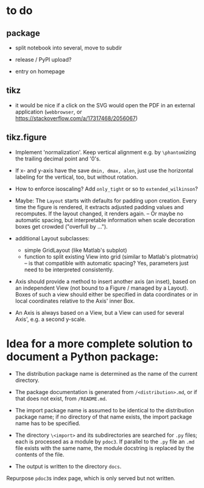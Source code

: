 # to do


## package

- split notebook into several, move to subdir

- release / PyPI upload?

- entry on homepage


## tikz

- it would be nice if a click on the SVG would open the PDF in an external application (`webbrowser`, or https://stackoverflow.com/a/17317468/2056067)


## tikz.figure

- Implement 'normalization'. Keep vertical alignment e.g. by `\phantom`izing the trailing decimal point and '0's.

- If x- and y-axis have the save `dmin, dmax, alen`, just use the horizontal labeling for the vertical, too, but without rotation.

- How to enforce isoscaling? Add `only_tight` or so to `extended_wilkinson`?

- Maybe: The `Layout` starts with defaults for padding upon creation. Every time the figure is rendered, it extracts adjusted padding values and recomputes. If the layout changed, it renders again. – Or maybe no automatic spacing, but interpretable information when scale decoration boxes get crowded ("overfull by ...").

- additional Layout subclasses:
  - simple GridLayout (like Matlab's subplot)
  - function to split existing View into grid (similar to Matlab's plotmatrix)  – is that compatible with automatic spacing? Yes, parameters just need to be interpreted consistently.

- Axis should provide a method to insert another axis (an inset), based on an independent View (not bound to a Figure / managed by a Layout). Boxes of such a view should either be specified in data coordinates or in local coordinates relative to the Axis' inner Box.

- An Axis is always based on a View, but a View can used for several Axis', e.g. a second y-scale.



# Idea for a more complete solution to document a Python package:

- The distribution package name is determined as the name of the current directory.

- The package documentation is generated from `/<distribution>.md`, or if that does not exist, from `/README.md`.

- The import package name is assumed to be identical to the distribution package name; if no directory of that name exists, the import package name has to be specified.

- The directory `\<import>` and its subdirectories are searched for `.py` files; each is processed as a module by `pdoc3`. If parallel to the `.py` file an `.md` file exists with the same name, the module docstring is replaced by the contents of the file.

- The output is written to the directory `docs`.

Repurpose `pdoc3`s index page, which is only served but not written.
